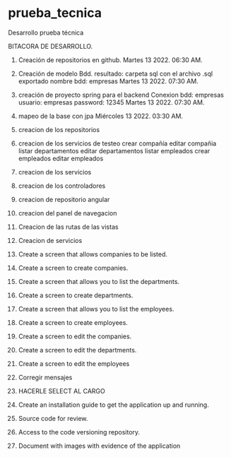 # prueba_tecnica
Desarrollo prueba técnica

BITACORA DE DESARROLLO.
1.	Creación de repositorios en github.
Martes 13 2022. 06:30 AM.

2. Creación de modelo Bdd.
resultado: carpeta sql con el archivo .sql exportado
nombre bdd: empresas
Martes 13 2022. 07:30 AM.

3. creación de proyecto spring para el backend
Conexion
bdd: empresas
usuario: empresas
password: 12345
Martes 13 2022. 07:30 AM.

4. mapeo de la base con jpa
Miércoles 13 2022. 03:30 AM.


5. creacion de los repositorios 


6. creacion de los servicios de testeo
    crear compañía
    editar compañia
    listar departamentos
    editar departamentos
    listar empleados
    crear empleados 
    editar empleados


7. creacion de los servicios


8. creacion de los controladores


9. creacion de repositorio angular


10. creacion del panel de navegacion

11. Creacion de las rutas de las vistas
12. Creacion de servicios

13. Create a screen that allows companies to be listed.
14. Create a screen to create companies.
15. Create a screen that allows you to list the departments.
16. Create a screen to create departments.
17. Create a screen that allows you to list the employees.
18. Create a screen to create employees.


19. Create a screen to edit the companies.
20. Create a screen to edit the departments.
21. Create a screen to edit the employees

22. Corregir mensajes
23. HACERLE SELECT AL CARGO

24. Create an installation guide to get the application up and running.
25. Source code for review.
26. Access to the code versioning repository.
27. Document with images with evidence of the application